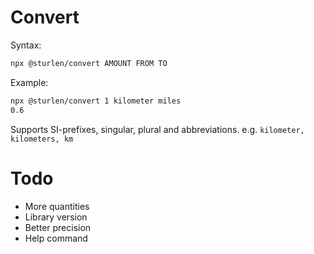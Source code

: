 # Convert
Syntax:

```bash
npx @sturlen/convert AMOUNT FROM TO
```


Example:

```bash
npx @sturlen/convert 1 kilometer miles
0.6
```


Supports SI-prefixes, singular, plural and abbreviations. e.g. `kilometer, kilometers, km`


# Todo
- More quantities
- Library version
- Better precision
- Help command